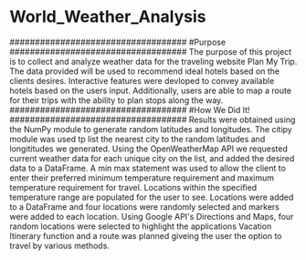 # World_Weather_Analysis

###################################
#Purpose
###################################
The purpose of this project is to collect and analyze weather data for the traveling website Plan My Trip.  The data provided will be used to recommend ideal hotels based on the clients desires.  Interactive features were devloped to convey available hotels based on the users input.  Additionally, users are able to map a route for their trips with the ability to plan stops along the way.  
###################################
#How We Did It!
###################################
Results were obtained using the NumPy module to generate random latitudes and longitudes.  The citipy module was used tp list the nearest city to the random latitudes and longititudes we generated.  Using the OpenWeatherMap API we requested current weather data for each unique city on the list, and added the desired data to a DataFrame.  A min max statement was used to allow the client to enter their preferred minimum temperature requirement and maximum temperature requirement for travel.  Locations within the specified temperature range are populated for the user to see.  Locations were added to a DataFrame and four locations were randomly selected and markers were added to each location. 
Using Google API's Directions and Maps, four random locations were selected to highlight the applications Vacation Itinerary function and a route was planned giveing the user the option to travel by various methods.

